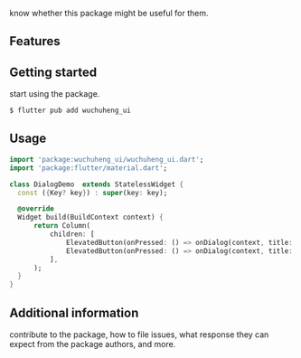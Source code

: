 know whether this package might be useful for them.

## Features


## Getting started

start using the package.

``` bash 
$ flutter pub add wuchuheng_ui
```

## Usage

```dart
import 'package:wuchuheng_ui/wuchuheng_ui.dart';
import 'package:flutter/material.dart';

class DialogDemo  extends StatelessWidget {
  const ({Key? key}) : super(key: key);

  @override
  Widget build(BuildContext context) {
      return Column(
          children: [
              ElevatedButton(onPressed: () => onDialog(context, title: 'dialog'), child: const Text('Show dialog')),
              ElevatedButton(onPressed: () => onDialog(context, title: 'bottomMenu'), child: const Text('Show bottom Menu')),
          ],
      );
  }
}

```

## Additional information

contribute to the package, how to file issues, what response they can expect 
from the package authors, and more.
